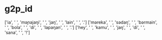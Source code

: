 # g2p_id

['ia', ' ', 'məɲajaŋi', ' ', 'jaŋ', ' ', 'lain', ' ', '.']
['məreka', ' ', 'sədaŋ', ' ', 'bərmain', ' ', 'bola', ' ', 'di', ' ', 'lapaŋan', ' ', '.']
['hey', ' ', 'kamu', ' ', 'jaŋ', ' ', 'di', ' ', 'sana', ' ', '!']
